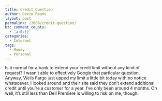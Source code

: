 ```yaml
---
title: Credit Question
author: Devin Reams
layout: post
permalink: /2006/credit-question/
btc_comment_counts:
  - 'a:0:{}'
categories:
  - Internet
tags:
  - Money
  - Personal
---
```

Is it normal for a bank to extend your credit limit without any kind of request? I wasn&#8217;t able to effectively Google that particular question. Anyway, Wells Fargo just upped my limit a little bit today with no notice whatsoever. I looked around and their site said they don&#8217;t extend additional credit until you&#8217;re a customer for a year. I&#8217;ve only been around 4 months. Oh well, it&#8217;s still less than Dell Premiere is willing to risk on me, though.